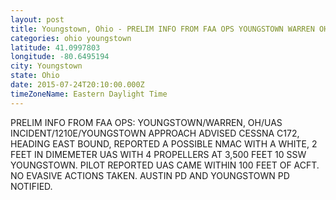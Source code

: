 ```yaml
---
layout: post
title: Youngstown, Ohio - PRELIM INFO FROM FAA OPS YOUNGSTOWN WARREN OH UAS INCIDENT 1210E YOUNGSTOWN APPROACH ADVISED CESSNA
categories: ohio youngstown
latitude: 41.0997803
longitude: -80.6495194
city: Youngstown
state: Ohio
date: 2015-07-24T20:10:00.000Z
timeZoneName: Eastern Daylight Time
---
```


PRELIM INFO FROM FAA OPS: YOUNGSTOWN/WARREN, OH/UAS INCIDENT/1210E/YOUNGSTOWN APPROACH ADVISED CESSNA C172, HEADING EAST BOUND, REPORTED A POSSIBLE NMAC WITH A WHITE, 2 FEET IN DIMEMETER UAS WITH 4 PROPELLERS AT 3,500 FEET 10 SSW YOUNGSTOWN. PILOT REPORTED UAS CAME WITHIN 100 FEET OF ACFT. NO EVASIVE ACTIONS TAKEN. AUSTIN PD AND YOUNGSTOWN PD NOTIFIED. 